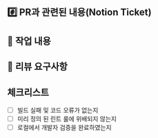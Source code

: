 ## #️⃣ PR과 관련된 내용(Notion Ticket)

## 📝 작업 내용

## 💬 리뷰 요구사항

## 체크리스트
- [ ] 빌드 실패 및 코드 오류가 없는지
- [ ] 미리 정의 된 린트 룰에 위배되지 않는지
- [ ] 로컬에서 개발자 검증을 완료하였는지
